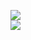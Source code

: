 [![](https://img.shields.io/badge/Made%20With-Github%20Spray-lightgrey.svg?style=for-the-badge&logo=github)](https://github.com/Annihil/github-spray#20023)  
[![](https://i.imgur.com/2DrTn0Z.gif)](https://github.com/Annihil/github-spray)